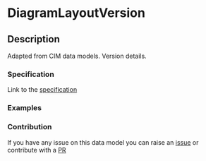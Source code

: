 # DiagramLayoutVersion

## Description 

Adapted from CIM data models. Version details.
### Specification

Link to the [specification](https://smart-data-models.github.io/dataModel.EnergyCIM/DiagramLayoutVersion/doc/spec.md)
### Examples
### Contribution

 If you have any issue on this data model you can raise an [issue](https://github.com/smart-data-models/dataModel.EnergyCIM/issues)  or contribute with a [PR](https://github.com/smart-data-models/dataModel.EnergyCIM/pulls)